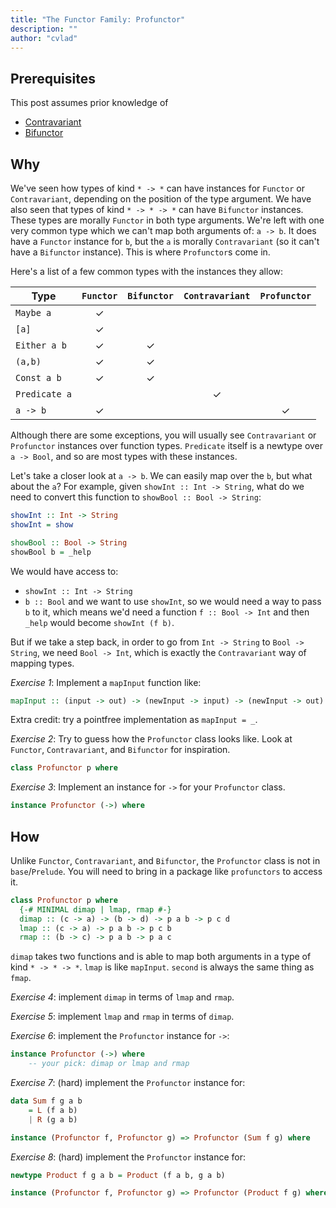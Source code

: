 ```yaml
---
title: "The Functor Family: Profunctor"
description: ""
author: "cvlad"
---
```


## Prerequisites

This post assumes prior knowledge of
- [Contravariant](/contravariant)
- [Bifunctor](/bifunctor)

## Why

We've seen how types of kind `* -> *` can have instances for `Functor` or
`Contravariant`, depending on the position of the type argument. We have also
seen that types of kind `* -> * -> *` can have `Bifunctor` instances. These
types are morally `Functor` in both type arguments. We're left with one very
common type which we can't map both arguments of: `a -> b`. It does have a
`Functor` instance for `b`, but the `a` is morally `Contravariant` (so it can't
have a `Bifunctor` instance). This is where `Profunctor`s come in.

Here's a list of a few common types with the instances they allow:

Type          | `Functor` | `Bifunctor` | `Contravariant` | `Profunctor`
------------- |:---------:|:-----------:|:---------------:|:------------:
`Maybe a`     | ✓ |   |   |
`[a]`         | ✓ |   |   |
`Either a b`  | ✓ | ✓ |   |
`(a,b)`       | ✓ | ✓ |   |
`Const a b`   | ✓ | ✓ |   |
`Predicate a` |   |   | ✓ |
`a -> b`      | ✓ |   |   | ✓

Although there are some exceptions, you will usually see `Contravariant` or
`Profunctor` instances over function types. `Predicate` itself is a newtype over
`a -> Bool`, and so are most types with these instances.

Let's take a closer look at `a -> b`. We can easily map over the `b`, but what
about the `a`? For example, given `showInt :: Int -> String`, what do we need to
convert this function to `showBool :: Bool -> String`:
```haskell
showInt :: Int -> String
showInt = show

showBool :: Bool -> String
showBool b = _help
```

We would have access to:
- `showInt :: Int -> String`
- `b :: Bool`
and we want to use `showInt`, so we would need a way to pass `b` to it, which
means we'd need a function `f :: Bool -> Int` and then `_help` would become
`showInt (f b)`.

But if we take a step back, in order to go from `Int -> String` to
`Bool -> String`, we need `Bool -> Int`, which is exactly the `Contravariant`
way of mapping types.

*Exercise 1*: Implement a `mapInput` function like:
```haskell
mapInput :: (input -> out) -> (newInput -> input) -> (newInput -> out)
```
Extra credit: try a pointfree implementation as `mapInput = _`.

*Exercise 2*: Try to guess how the `Profunctor` class looks like. Look at
`Functor`, `Contravariant`, and `Bifunctor` for inspiration.
```haskell
class Profunctor p where
```

*Exercise 3*: Implement an instance for `->` for your `Profunctor` class.
```haskell
instance Profunctor (->) where
```

## How

Unlike `Functor`, `Contravariant`, and `Bifunctor`, the `Profunctor` class is
not in `base`/`Prelude`. You will need to bring in a package like `profunctors`
to access it.

```haskell
class Profunctor p where
  {-# MINIMAL dimap | lmap, rmap #-}
  dimap :: (c -> a) -> (b -> d) -> p a b -> p c d
  lmap :: (c -> a) -> p a b -> p c b
  rmap :: (b -> c) -> p a b -> p a c
```

`dimap` takes two functions and is able to map both arguments in a type of kind
`* -> * -> *`. `lmap` is like `mapInput`.  `second` is always the same thing as
`fmap`.

*Exercise 4*: implement `dimap` in terms of `lmap` and `rmap`.

*Exercise 5*: implement `lmap` and `rmap` in terms of `dimap`.

*Exercise 6*: implement the `Profunctor` instance for `->`:
```haskell
instance Profunctor (->) where
    -- your pick: dimap or lmap and rmap
```

*Exercise 7*: (hard) implement the `Profunctor` instance for:
```haskell
data Sum f g a b
    = L (f a b)
    | R (g a b)

instance (Profunctor f, Profunctor g) => Profunctor (Sum f g) where
```

*Exercise 8*: (hard) implement the `Profunctor` instance for:
```haskell
newtype Product f g a b = Product (f a b, g a b)

instance (Profunctor f, Profunctor g) => Profunctor (Product f g) where
```

